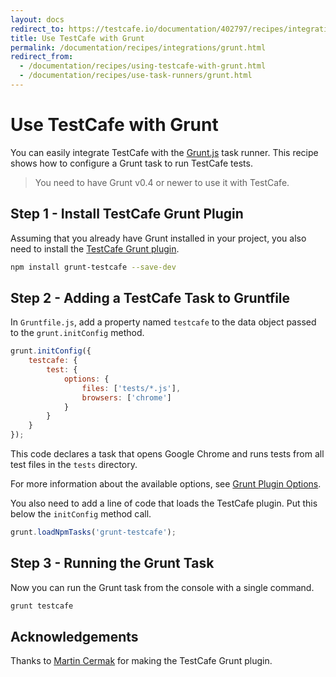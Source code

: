 ```yaml
---
layout: docs
redirect_to: https://testcafe.io/documentation/402797/recipes/integrations/grunt
title: Use TestCafe with Grunt
permalink: /documentation/recipes/integrations/grunt.html
redirect_from:
  - /documentation/recipes/using-testcafe-with-grunt.html
  - /documentation/recipes/use-task-runners/grunt.html
---
```

# Use TestCafe with Grunt

You can easily integrate TestCafe with the [Grunt.js](https://gruntjs.com/) task runner.
This recipe shows how to configure a Grunt task to run TestCafe tests.

> You need to have Grunt v0.4 or newer to use it with TestCafe.

## Step 1 - Install TestCafe Grunt Plugin

Assuming that you already have Grunt installed in your project, you also need to install the [TestCafe Grunt plugin](https://github.com/crudo/grunt-testcafe).

```sh
npm install grunt-testcafe --save-dev
```

## Step 2 - Adding a TestCafe Task to Gruntfile

In `Gruntfile.js`, add a property named `testcafe` to the data object passed to the `grunt.initConfig` method.

```js
grunt.initConfig({
    testcafe: {
        test: {
            options: {
                files: ['tests/*.js'],
                browsers: ['chrome']
            }
        }
    }
});
```

This code declares a task that opens Google Chrome and runs tests from all test files in the `tests` directory.

For more information about the available options, see [Grunt Plugin Options](https://github.com/crudo/grunt-testcafe#options).

You also need to add a line of code that loads the TestCafe plugin. Put this below the `initConfig` method call.

```js
grunt.loadNpmTasks('grunt-testcafe');
```

## Step 3 - Running the Grunt Task

Now you can run the Grunt task from the console with a single command.

```sh
grunt testcafe
```

## Acknowledgements

Thanks to [Martin Cermak](https://github.com/crudo) for making the TestCafe Grunt plugin.
